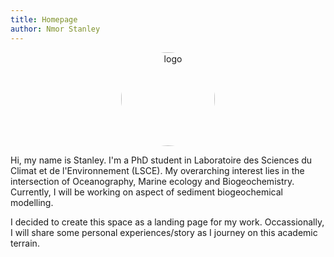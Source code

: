 ```yaml
---
title: Homepage
author: Nmor Stanley
---
```

<p align="center">
<img src="/images/profile pic.jpg"
  width="150"
  height="150"
  alt="logo"
  style="border-radius: 50%;
         display: block;
         margin-left: auto;
         margin-right: auto;"/>
</p>

<div style = "text-align:center">
  <a href="mailto:nmorstanlee@gmail.com">
      <span class="fa fa-envelope"></span>
  </a>
  <a href="https://github.com/stanleesocca">
      <span class="fa fa-github"></span> 
  </a>
  <a href="https://twitter.com/nmorstanlee">
      <span class="fa fa-twitter"></span>
  </a>
</div>
  


Hi, my name is Stanley. I'm a PhD student in Laboratoire des Sciences du Climat et de l'Environnement (LSCE). My overarching interest lies in the intersection of Oceanography, Marine ecology and Biogeochemistry. Currently, I will be working on aspect of sediment biogeochemical modelling.  

I decided to create this space as a landing page for my work. Occassionally, I will share some personal experiences/story as I journey on this academic terrain. 


